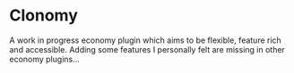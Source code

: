 # Clonomy

A work in progress economy plugin which aims to be flexible, feature rich and accessible. Adding some features I personally felt are missing in other economy plugins...
